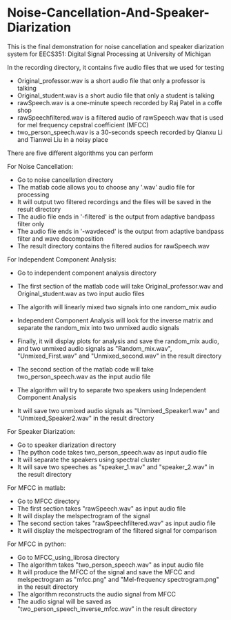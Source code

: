 # Noise-Cancellation-And-Speaker-Diarization

This is the final demonstration for noise cancellation and speaker diarization system for EECS351: Digital Signal Processing at University of Michigan

In the recording directory, it contains five audio files that we used for testing
  * Original_professor.wav is a short audio file that only a professor is talking
  * Original_student.wav is a short audio file that only a student is talking
  * rawSpeech.wav is a one-minute speech recorded by Raj Patel in a coffe shop
  * rawSpeechfiltered.wav is a filtered audio of rawSpeech.wav that is used for mel frequency cepstral coefficient (MFCC)
  * two_person_speech.wav is a 30-seconds speech recorded by Qianxu Li and Tianwei Liu in a noisy place

There are five different algorithms you can perform

For Noise Cancellation:
  * Go to noise cancellation directory
  * The matlab code allows you to choose any '.wav' audio file for processing
  * It will output two filtered recordings and the files will be saved in the result directory
  * The audio file ends in '-filtered' is the output from adaptive bandpass filter only
  * The audio file ends in '-wavdeced' is the output from adaptive bandpass filter and wave decomposition
  * The result directory contains the filtered audios for rawSpeech.wav

For Independent Component Analysis:
  * Go to independent component analysis directory
  * The first section of the matlab code will take Original_professor.wav and Original_student.wav as two input audio files
  * The algorith will linearly mixed two signals into one random_mix audio
  * Independent Component Analysis will look for the inverse matrix and separate the random_mix into two unmixed audio signals
  * Finally, it will display plots for analysis and save the random_mix audio, and two unmixed audio signals as "Random_mix.wav", "Unmixed_First.wav" and "Unmixed_second.wav" in the result directory

  * The second section of the matlab code will take two_person_speech.wav as the input audio file
  * The algorithm will try to separate two speakers using Independent Component Analysis
  * It will save two unmixed audio signals as "Unmixed_Speaker1.wav" and "Unmixed_Speaker2.wav" in the result directory

For Speaker Diarization:
  * Go to speaker diarization directory
  * The python code takes two_person_speech.wav as input audio file
  * It will separate the speakers using spectral cluster
  * It will save two speeches as "speaker_1.wav" and "speaker_2.wav" in the result directory

For MFCC in matlab:
  * Go to MFCC directory
  * The first section takes "rawSpeech.wav" as input audio file
  * It will display the melspectrogram of the signal
  * The second section takes "rawSpeechfiltered.wav" as input audio file
  * It will display the melspectrogram of the filtered signal for comparison

For MFCC in python:
  * Go to MFCC_using_librosa directory
  * The algorithm takes "two_person_speech.wav" as input audio file
  * It will produce the MFCC of the signal and save the MFCC and melspectrogram as "mfcc.png" and "Mel-frequency spectrogram.png" in the result directory
  * The algorithm reconstructs the audio signal from MFCC
  * The audio signal will be saved as "two_person_speech_inverse_mfcc.wav" in the result directory

